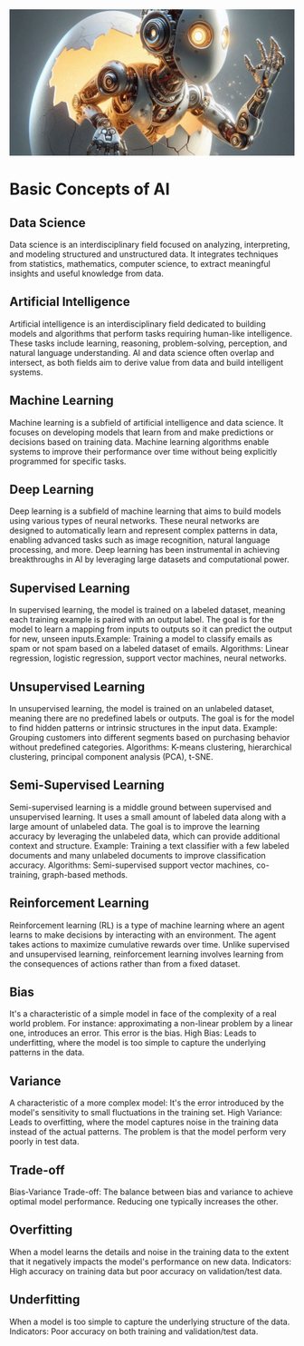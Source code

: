 <img src="https://github.com/joaopaulo-souza/Introduction-to-AI/blob/master/Images/egg-robot.jpeg" width="900">

<h1>Basic Concepts of AI</h1>

<h2>Data Science</h2>
Data science is an interdisciplinary field focused on analyzing, interpreting, and modeling structured and unstructured data. It integrates techniques from statistics, mathematics, computer science, to extract meaningful insights and useful knowledge from data.

<h2>Artificial Intelligence</h2>
Artificial intelligence is an interdisciplinary field dedicated to building models and algorithms that perform tasks requiring human-like intelligence. These tasks include learning, reasoning, problem-solving, perception, and natural language understanding. AI and data science often overlap and intersect, as both fields aim to derive value from data and build intelligent systems.

<h2>Machine Learning</h2>
Machine learning is a subfield of artificial intelligence and data science. It focuses on developing models that learn from and make predictions or decisions based on training data. Machine learning algorithms enable systems to improve their performance over time without being explicitly programmed for specific tasks.

<h2>Deep Learning</h2>
Deep learning is a subfield of machine learning that aims to build models using various types of neural networks. These neural networks are designed to automatically learn and represent complex patterns in data, enabling advanced tasks such as image recognition, natural language processing, and more. Deep learning has been instrumental in achieving breakthroughs in AI by leveraging large datasets and computational power.

<h2>Supervised Learning</h2>
In supervised learning, the model is trained on a labeled dataset, meaning each training example is paired with an output label. The goal is for the model to learn a mapping from inputs to outputs so it can predict the output for new, unseen inputs.Example: Training a model to classify emails as spam or not spam based on a labeled dataset of emails. Algorithms: Linear regression, logistic regression, support vector machines, neural networks.

<h2>Unsupervised Learning</h2>
In unsupervised learning, the model is trained on an unlabeled dataset, meaning there are no predefined labels or outputs. The goal is for the model to find hidden patterns or intrinsic structures in the input data. Example: Grouping customers into different segments based on purchasing behavior without predefined categories. Algorithms: K-means clustering, hierarchical clustering, principal component analysis (PCA), t-SNE.

<h2>Semi-Supervised Learning</h2>
Semi-supervised learning is a middle ground between supervised and unsupervised learning. It uses a small amount of labeled data along with a large amount of unlabeled data. The goal is to improve the learning accuracy by leveraging the unlabeled data, which can provide additional context and structure. Example: Training a text classifier with a few labeled documents and many unlabeled documents to improve classification accuracy. Algorithms: Semi-supervised support vector machines, co-training, graph-based methods.

<h2>Reinforcement Learning</h2>
Reinforcement learning (RL) is a type of machine learning where an agent learns to make decisions by interacting with an environment. The agent takes actions to maximize cumulative rewards over time. Unlike supervised and unsupervised learning, reinforcement learning involves learning from the consequences of actions rather than from a fixed dataset.

<h2>Bias</h2>
It's a characteristic of a simple model in face of the complexity of a real world problem. For instance: approximating a non-linear problem by a linear one, introduces an error. This error is the bias.   
High Bias: Leads to underfitting, where the model is too simple to capture the underlying patterns in the data.

<h2>Variance</h2>
A characteristic of a more complex model: It's the error introduced by the model's sensitivity to small fluctuations in the training set.
High Variance: Leads to overfitting, where the model captures noise in the training data instead of the actual patterns. The problem is that the model perform very poorly in test data. 


<h2>Trade-off</h2>
Bias-Variance Trade-off: The balance between bias and variance to achieve optimal model performance. Reducing one typically increases the other.


<h2>Overfitting</h2>
When a model learns the details and noise in the training data to the extent that it negatively impacts the model's performance on new data.
Indicators: High accuracy on training data but poor accuracy on validation/test data.


<h2>Underfitting</h2>
When a model is too simple to capture the underlying structure of the data.
Indicators: Poor accuracy on both training and validation/test data.
